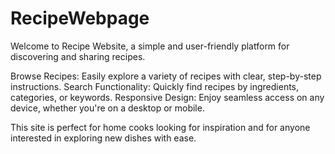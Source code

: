 # RecipeWebpage
Welcome to Recipe Website, a simple and user-friendly platform for discovering and sharing recipes.



Browse Recipes: Easily explore a variety of recipes with clear, step-by-step instructions.
Search Functionality: Quickly find recipes by ingredients, categories, or keywords.
Responsive Design: Enjoy seamless access on any device, whether you're on a desktop or mobile.



This site is perfect for home cooks looking for inspiration and for anyone interested in exploring new dishes with ease.

